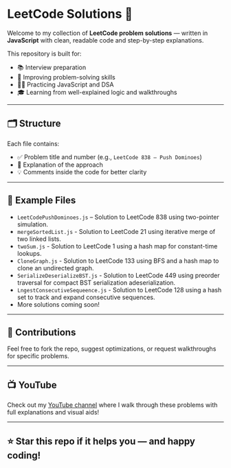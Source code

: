 # LeetCode Solutions 🧠

Welcome to my collection of **LeetCode problem solutions** — written in **JavaScript** with clean, readable code and step-by-step explanations.

This repository is built for:

- 📚 Interview preparation
- 🚀 Improving problem-solving skills
- 👨‍💻 Practicing JavaScript and DSA
- 🎓 Learning from well-explained logic and walkthroughs

---

## 🗂 Structure

Each file contains:

- ✅ Problem title and number (e.g., `LeetCode 838 – Push Dominoes`)
- 🧠 Explanation of the approach
- 💡 Comments inside the code for better clarity

---

## 📌 Example Files

- `LeetCodePushDominoes.js` – Solution to LeetCode 838 using two-pointer simulation.
- `mergeSortedList.js` - Solution to LeetCode 21 using iterative merge of two linked lists.
- `twoSum.js` - Solution to LeetCode 1 using a hash map for constant-time lookups.
- `CloneGraph.js` - Solution to LeetCode 133 using BFS and a hash map to clone an undirected graph.
- `SerializeDeserializeBST.js` - Solution to LeetCode 449 using preorder traversal for compact BST serialization adeserialization.
- `LngestConsecutiveSequeence.js` - Solution to LeetCode 128 using a hash set to track and expand consecutive sequences.
- More solutions coming soon!

---

## 🤝 Contributions

Feel free to fork the repo, suggest optimizations, or request walkthroughs for specific problems.

---

## 📺 YouTube

Check out my [YouTube channel](https://studio.youtube.com/channel/UCponUfkpFa55aSsUx-7hhSA) where I walk through these problems with full explanations and visual aids!

---

## ⭐️ Star this repo if it helps you — and happy coding!